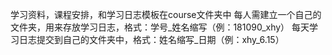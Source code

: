 学习资料，课程安排，和学习日志模板在course文件夹中
每人需建立一个自己的文件夹，用来存放学习日志，格式：学号_姓名缩写（例：181090_xhy）
每天学习日志提交到自己的文件夹中，格式：姓名缩写_日期（例：xhy_6.15）
